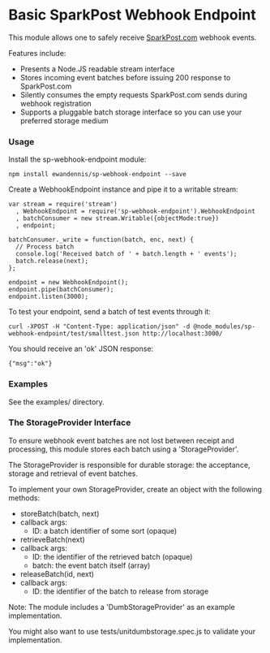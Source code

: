 # Basic SparkPost Webhook Endpoint

This module allows one to safely receive [SparkPost.com](https://www.sparkpost.com/) webhook events.

Features include:

 - Presents a Node.JS readable stream interface
 - Stores incoming event batches before issuing 200 response to SparkPost.com
 - Silently consumes the empty requests SparkPost.com sends during webhook registration
 - Supports a pluggable batch storage interface so you can use your preferred storage medium

### Usage

Install the sp-webhook-endpoint module:

```
npm install ewandennis/sp-webhook-endpoint --save
```

Create a WebhookEndpoint instance and pipe it to a writable stream:

```
var stream = require('stream')
  , WebhookEndpoint = require('sp-webhook-endpoint').WebhookEndpoint
  , batchConsumer = new stream.Writable({objectMode:true})
  , endpoint;

batchConsumer._write = function(batch, enc, next) {
  // Process batch
  console.log('Received batch of ' + batch.length + ' events');
  batch.release(next);
};

endpoint = new WebhookEndpoint();
endpoint.pipe(batchConsumer);
endpoint.listen(3000);
```

To test your endpoint, send a batch of test events through it:

```curl -XPOST -H "Content-Type: application/json" -d @node_modules/sp-webhook-endpoint/test/smalltest.json http://localhost:3000/```

You should receive an 'ok' JSON response:

```{"msg":"ok"}```

### Examples

See the examples/ directory.

### The StorageProvider Interface

To ensure webhook event batches are not lost between receipt and processing, this module stores each batch using a 'StorageProvider'.



The StorageProvider is responsible for durable storage: the acceptance, storage and retrieval of event batches.

To implement your own StorageProvider, create an object with the following methods:

 - storeBatch(batch, next)
  - callback args:
    - ID: a batch identifier of some sort (opaque)
 - retrieveBatch(next)
  - callback args:
    - ID: the identifier of the retrieved batch (opaque)
    - batch: the event batch itself (array)
 - releaseBatch(id, next)
  - callback args:
    - ID: the identifier of the batch to release from storage

Note: The module includes a 'DumbStorageProvider' as an example implementation.

You might also want to use tests/unitdumbstorage.spec.js to validate your implementation.
